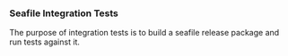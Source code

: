 ### Seafile Integration Tests

The purpose of integration tests is to build a seafile release package and run tests against it.
